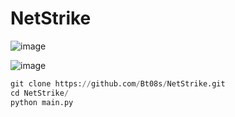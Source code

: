 # NetStrike

![image](https://github.com/Bt08s/NetStrike/assets/68190921/e703da19-95e8-41af-b3c1-4504f636af61)

![image](https://github.com/Bt08s/NetStrike/assets/68190921/7f0719af-0db9-4a87-860d-0523525f5ae2)

```py
git clone https://github.com/Bt08s/NetStrike.git
cd NetStrike/
python main.py
```

